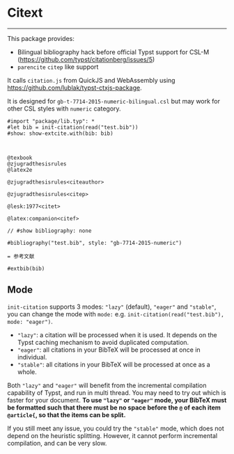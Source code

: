 # Citext 
- - -

This package provides:

* Bilingual bibliography hack before official Typst support for CSL-M (https://github.com/typst/citationberg/issues/5)
* `parencite` `citep` like support

It calls `citation.js` from QuickJS and WebAssembly using https://github.com/lublak/typst-ctxjs-package.

It is designed for `gb-t-7714-2015-numeric-bilingual.csl` but may work for other CSL styles with `numeric` category.

```typst
#import "package/lib.typ": *
#let bib = init-citation(read("test.bib"))
#show: show-extcite.with(bib: bib)



@texbook
@zjugradthesisrules
@latex2e

@zjugradthesisrules<citeauthor>

@zjugradthesisrules<citep>

@lesk:1977<citet>

@latex:companion<citef>

// #show bibliography: none

#bibliography("test.bib", style: "gb-7714-2015-numeric")

= 参考文献

#extbib(bib)
```

## Mode
`init-citation` supports 3 modes: `"lazy"` (default), `"eager"` and `"stable"`, you can change the mode with `mode:`
e.g. `init-citation(read("test.bib"), mode: "eager")`.

* `"lazy"`: a citation will be processed when it is used.  It depends on the Typst caching mechanism to avoid duplicated computation.
* `"eager"`: all citations in your BibTeX will be processed at once in individual. 
* `"stable"`: all citations in your BibTeX will be processed at once as a whole. 

Both `"lazy"` and `"eager"` will benefit from the incremental compilation capability of Typst, and run in multi thread. You may need to try out which is faster for your document. **To use `"lazy"` or `"eager"` mode, your BibTeX must be formatted such that there must be no space before the `@` of each item `@article{`, so that the items can be split.**

If you still meet any issue, you could try the `"stable"` mode, which does not depend on the heuristic splitting. However, it cannot perform incremental compilation, and can be very slow.